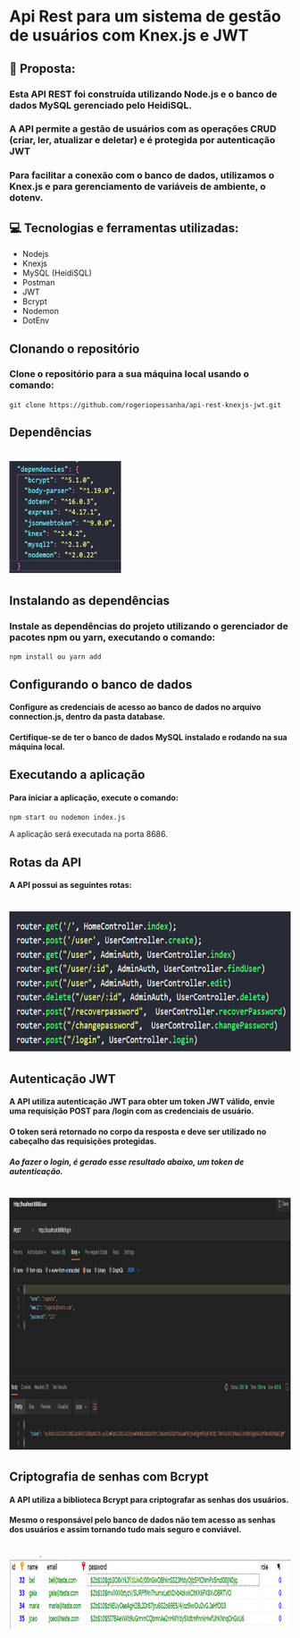 # Api Rest para um sistema de gestão de usuários com Knex.js e JWT
## 📝 Proposta:
### Esta API REST foi construída utilizando Node.js e o banco de dados MySQL gerenciado pelo HeidiSQL. 
### A API permite a gestão de usuários com as operações CRUD (criar, ler, atualizar e deletar) e é protegida por autenticação JWT
### Para facilitar a conexão com o banco de dados, utilizamos o Knex.js e para gerenciamento de variáveis de ambiente, o dotenv.

## 💻 Tecnologias e ferramentas utilizadas:
- Nodejs
- Knexjs
- MySQL (HeidiSQL)
- Postman
- JWT
- Bcrypt
- Nodemon
- DotEnv

## Clonando o repositório
### Clone o repositório para a sua máquina local usando o comando:

```
git clone https://github.com/rogeriopessanha/api-rest-knexjs-jwt.git
```
## Dependências
<h1 align="left">
  <img width="200px" height="200px" src="https://github.com/rogeriopessanha/api-rest-knexjs-jwt/blob/main/assets/codigo/dependencias.png" />
</h1>

## Instalando as dependências
### Instale as dependências do projeto utilizando o gerenciador de pacotes npm ou yarn, executando o comando:

```
npm install ou yarn add
```
## Configurando o banco de dados
#### Configure as credenciais de acesso ao banco de dados no arquivo connection.js, dentro da pasta database.
#### Certifique-se de ter o banco de dados MySQL instalado e rodando na sua máquina local.


## Executando a aplicação
#### Para iniciar a aplicação, execute o comando:

```
npm start ou nodemon index.js
```
A aplicação será executada na porta 8686.

## Rotas da API
#### A API possui as seguintes rotas:

<h1 align="left">
  <img width="600px" height="250px" src="https://github.com/rogeriopessanha/api-rest-knexjs-jwt/blob/main/assets/codigo/rotas.png" />
</h1>

## Autenticação JWT
#### A API utiliza autenticação JWT para obter um token JWT válido, envie uma requisição POST para /login com as credenciais de usuário. 
#### O token será retornado no corpo da resposta e deve ser utilizado no cabeçalho das requisições protegidas.
##### Ao fazer o login, é gerado esse resultado abaixo, um token de autenticação.

<h1 align="left">
  <img width="900px" height="450px" src="https://github.com/rogeriopessanha/api-rest-knexjs-jwt/blob/main/assets/Postman/login_gerando_token_autenticacao.png" />
</h1>

## Criptografia de senhas com Bcrypt
#### A API utiliza a biblioteca Bcrypt para criptografar as senhas dos usuários.
#### Mesmo o responsável pelo banco de dados não tem acesso as senhas dos usuários e assim tornando tudo mais seguro e conviável.
<h1 align="left">
  <img width="900px" height="130px" src="https://github.com/rogeriopessanha/api-rest-knexjs-jwt/blob/main/assets/HeidiSQL/bcrypt_senhas.png" />
</h1>










